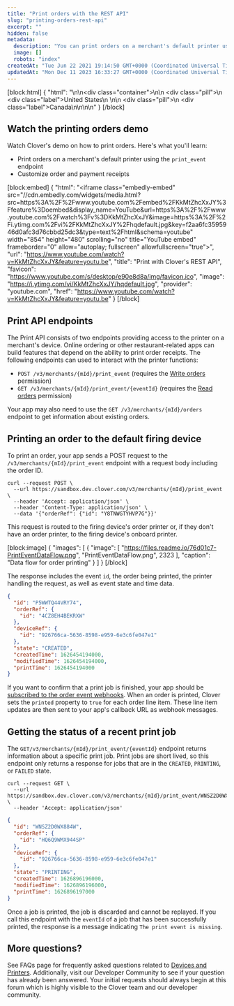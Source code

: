 ```yaml
---
title: "Print orders with the REST API"
slug: "printing-orders-rest-api"
excerpt: ""
hidden: false
metadata: 
  description: "You can print orders on a merchant's default printer using the `print_event` endpoint, and also customize order and payment receipts."
  image: []
  robots: "index"
createdAt: "Tue Jun 22 2021 19:14:50 GMT+0000 (Coordinated Universal Time)"
updatedAt: "Mon Dec 11 2023 16:33:27 GMT+0000 (Coordinated Universal Time)"
---
```

[block:html]
{
  "html": "<!--JIRA DS-3009; Region pill icon added to topic on 3.22.2023-->\n\n<div class=\"container\">\n<!--US-->\n  <div class=\"pill\">\n    <div class=\"label\">United States</div>\n  </div>\n<!--Canada-->\n  <div class=\"pill\">\n    <div class=\"label\">Canada</div>\n</div>\n</div>\n\n<style>\nbody {\n  font-family: \"Segoe UI\", \"Roboto\",\n    \"Segoe UI Symbol\";\n}\n.container {\n  align-items: center;\n  min-width: 10%;\n  text-align: left;\n   overflow: auto;\n}\n/*Pill format*/\n.pill {\n  background: #44BB44;\n  border: .5px solid #44BB44;\n  margin-left: 5px;\n  overflow: auto;\n\n}\n/*Text positioning inside the pill*/\n.pill,\n.pill__addon {\n  display: inline-block;\n  box-sizing: border-box;\n  padding: 0px 10px;\n  border-radius: 10px;\n  position: relative;\n  height: 1.5rem;\n}\n/*Text format inside the pill*/\n.pill .label,\n.pill__addon .label {\n  font-style: normal;\n  font-weight: normal;\n  font-size: 0.70rem;\n  color: #fff;\n  display: inline-block;\n  vertical-align: middle;\n \n}\n</style>"
}
[/block]


## Watch the printing orders demo

Watch Clover's demo on how to print orders. Here's what you'll learn:

- Print orders on a merchant's default printer using the `print_event` endpoint
- Customize order and payment receipts

[block:embed]
{
  "html": "<iframe class=\"embedly-embed\" src=\"//cdn.embedly.com/widgets/media.html?src=https%3A%2F%2Fwww.youtube.com%2Fembed%2FKkMtZhcXxJY%3Ffeature%3Doembed&display_name=YouTube&url=https%3A%2F%2Fwww.youtube.com%2Fwatch%3Fv%3DKkMtZhcXxJY&image=https%3A%2F%2Fi.ytimg.com%2Fvi%2FKkMtZhcXxJY%2Fhqdefault.jpg&key=f2aa6fc3595946d0afc3d76cbbd25dc3&type=text%2Fhtml&schema=youtube\" width=\"854\" height=\"480\" scrolling=\"no\" title=\"YouTube embed\" frameborder=\"0\" allow=\"autoplay; fullscreen\" allowfullscreen=\"true\"></iframe>",
  "url": "https://www.youtube.com/watch?v=KkMtZhcXxJY&feature=youtu.be",
  "title": "Print with Clover's REST API",
  "favicon": "https://www.youtube.com/s/desktop/e90e8d8a/img/favicon.ico",
  "image": "https://i.ytimg.com/vi/KkMtZhcXxJY/hqdefault.jpg",
  "provider": "youtube.com",
  "href": "https://www.youtube.com/watch?v=KkMtZhcXxJY&feature=youtu.be"
}
[/block]


## Print API endpoints

The Print API consists of two endpoints providing access to the printer on a merchant's device. Online ordering or other restaurant-related apps can build features that depend on the ability to print order receipts. The following endpoints can used to interact with the printer functions:

- `POST /v3/merchants/{mId}/print_event` (requires the [Write orders](https://docs.clover.com/docs/permissions#write-orders) permission)
- `GET /v3/merchants/{mId}/print_event/{eventId}` (requires the [Read orders](https://docs.clover.com/docs/permissions#write-orders) permission)

Your app may also need to use the `GET /v3/merchants/{mId}/orders` endpoint to get information about existing orders.

## Printing an order to the default firing device

To print an order, your app sends a POST request to the `/v3/merchants/{mId}/print_event` endpoint with a request body including the order ID.

```curl
curl --request POST \
  --url https://sandbox.dev.clover.com/v3/merchants/{mId}/print_event \
  --header 'Accept: application/json' \
  --header 'Content-Type: application/json' \
  --data '{"orderRef": {"id": "Y8TNWGTYHVP7G"}}'
```

This request is routed to the firing device's order printer or, if they don't have an order printer, to the firing device's onboard printer.

[block:image]
{
  "images": [
    {
      "image": [
        "https://files.readme.io/76d01c7-PrintEventDataFlow.png",
        "PrintEventDataFlow.png",
        2323
      ],
      "caption": "Data flow for order printing"
    }
  ]
}
[/block]


The response includes the event `id`, the order being printed, the printer handling the request, as well as event state and time data.

```json
{
  "id": "P5WWTQ44VRY74",
  "orderRef": {
    "id": "4CZ8EH4BEKRXW"
  },
  "deviceRef": {
    "id": "926766ca-5636-8598-e959-6e3c6fe047e1"
  },
  "state": "CREATED",
  "createdTime": 1626454194000,
  "modifiedTime": 1626454194000,
  "printTime": 1626454194000
}
```

If you want to confirm that a print job is finished, your app should be [subscribed to the order event webhooks](https://docs.clover.com/docs/webhooks#subscribing-to-events). When an order is printed, Clover sets the `printed` property to `true` for each order line item. These line item updates are then sent to your app's callback URL as webhook messages.

## Getting the status of a recent print job

The `GET/v3/merchants/{mId}/print_event/{eventId}` endpoint returns information about a specific print job. Print jobs are short lived, so this endpoint only returns a response for jobs that are in the `CREATED`, `PRINTING`, or `FAILED` state. 

```curl
curl --request GET \
  --url https://sandbox.dev.clover.com/v3/merchants/{mId}/print_event/WNSZ2D0WX884W \
  --header 'Accept: application/json'
```
```json
{
  "id": "WNSZ2D0WX884W",
  "orderRef": {
    "id": "HQ6Q9WMX944SP"
  },
  "deviceRef": {
    "id": "926766ca-5636-8598-e959-6e3c6fe047e1"
  },
  "state": "PRINTING",
  "createdTime": 1626896196000,
  "modifiedTime": 1626896196000,
  "printTime": 1626896197000
}
```

Once a job is printed, the job is discarded and cannot be replayed. If you call this endpoint with the `eventId` of a job that has been successfully printed, the response is a message indicating `The print event is missing`.

## More questions?

See FAQs page for frequently asked questions related to [Devices and Printers](https://docs.clover.com/docs/faqs#devices-and-printers). Additionally, visit our Developer Community to see if your question has already been answered. Your initial requests should always begin at this forum which is highly visible to the Clover team and our developer community.
